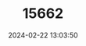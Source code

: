 ---
title: "15662"
category: "Otomys unisulcatus"
draft: false
date: 2024-02-22 13:03:50
languages:
  English: ["Bush Vlei Rat", "Karoo Bush Rat"]
---